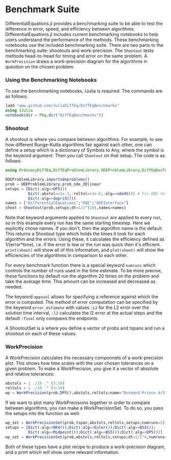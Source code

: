 # Benchmark Suite

DifferentialEquations.jl provides a benchmarking suite to be able to test the
difference in error, speed, and efficiency between algorithms. DifferentialEquations.jl includes current benchmarking notebooks to help users
understand the performance of the methods. These benchmarking notebooks use the included benchmarking suite. There are two parts to the benchmarking suite: shootouts and work-precision. The `Shootout` tests methods head-to-head for timing and error on the same problem. A `WorkPrecision` draws a work-precision diagram
for the algorithms in question on the chosen problem.

### Using the Benchmarking Notebooks

To use the benchmarking notebooks, IJulia is required. The commands are as follows:

```julia
]add "www.github.com/JuliaDiffEq/DiffEqBenchmarks"
using IJulia
notebook(dir = Pkg.dir("DiffEqBenchmarks"))
```

### Shootout

 A
shootout is where you compare between algorithms. For example, to see how
different Runge-Kutta algorithms fair against each other, one can define a setup
which is a dictionary of Symbols to Any, where the symbol is the keyword argument.
Then you call `Shootout` on that setup. The code is as follows:

```julia
using OrdinaryDiffEq,DiffEqProblemLibrary.ODEProblemLibrary,DiffEqDevTools,ODE,ODEInterface,ODEInterfaceDiffEq

ODEProblemLibrary.importodeproblems()
prob = ODEProblemLibrary.prob_ode_2Dlinear
setups = [Dict(:alg=>DP5())
          Dict(:abstol=>1e-3,:reltol=>1e-6,:alg=>ode45()) # Fix ODE to be normal
          Dict(:alg=>dopri5())]
names = ["DifferentialEquations";"ODE";"ODEInterface"]
shoot = Shootout(prob,setups;dt=1/2^(10),names=names)
```

Note that keyword arguments applied to `Shootout` are applied to every run, so
in this example every run has the same starting timestep.  Here we explicitly chose names.
If you don't, then the algorithm name is the default.
This returns a Shootout type which holds the times it took for each algorithm
and the errors. Using these, it calculates the efficiency defined as
1/(error*time), i.e. if the error is low or the run was quick then
it's efficient. `print(shoot)` will show all of this information,
and `plot(shoot)` will show the efficiencies of the algorithms
in comparison to each other.

For every benchmark function there is a special keyword `numruns` which controls
the number of runs used in the time estimate. To be more precise, these functions
by default run the algorithm 20 times on the problem and take the average time.
This amount can be increased and decreased as needed.

The keyword `appxsol` allows for specifying a reference against which the error is computed.
The method of error computation can be specified by the keyword `error_estimate` with values `:L2` for the L2 error over the solution time interval, `:l2` calculates the l2 error at the actual steps and the default `:final` only compares the endpoints.

A ShootoutSet is a where you define a vector of probs and tspans and run a shootout
on each of these values.

### WorkPrecision

A WorkPrecision calculates the necessary componnets of a work-precision plot. This
shows how time scales with the user chosen tolerances on a given problem. To make
a WorkPrecision, you give it a vector of absolute and relative tolerances:

```julia
abstols = 1 ./10 .^ (3:10)
reltols = 1 ./10 .^ (3:10)
wp = WorkPrecision(prob,DP5(),abstols,reltols;name="Dormand-Prince 4/5")
```

If we want to plot many WorkPrecisions together in order to compare between
algorithms, you can make a WorkPrecisionSet. To do so, you pass the setups
into the function as well:

```julia
wp_set = WorkPrecisionSet(prob,tspan,abstols,reltols,setups;numruns=2)
setups = [Dict(:alg=>RK4());Dict(:alg=>Euler());Dict(:alg=>BS3());
          Dict(:alg=>Midpoint());Dict(:alg=>BS5());Dict(:alg=>DP5())]    
wp_set = WorkPrecisionSet(prob,abstols,reltols,setups;dt=1/2^4,numruns=2)
```

Both of these types have a plot recipe to produce a work-precision diagram,
and a print which will show some relevant information.

